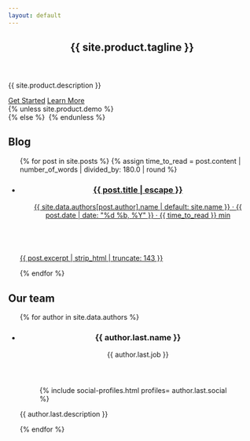 ```yaml
---
layout: default
---
```

<!-- TODO: REMOVE THE DIV SOUP!! -->
<div class="flex-container flex-container--space-around flex-container--fixed">
    <article class="landing">
        <header class="landing__title">
          <h1>{{ site.product.tagline }}</h1>
        </header>
        <p class="landing__description">
          {{ site.product.description }}
        </p>
        <a class="button landing__start" href="{{ site.product.url }}">Get Started</a>
        <a class="button landing__learn" href="{{ site.product.url }}">Learn More</a>
    </article>
  {% unless site.product.demo %}
    <div id="demo" class="demo"></div>
  {% else %}
    <img src="{{ site.demo }}" alt="">
  {% endunless %}
</div>

<section id="blog">
  <h2 class="h--centered">Blog</h2>
    <ul class="flex-container flex-container--space-around">
      {% for post in site.posts %}
        {% assign time_to_read = post.content | number_of_words | divided_by: 180.0 | round %}
        <li>
          <a href="{{ post.url | relative_url }}">
            <article class="card card--shadow">
              <header class="card__header card__header--padded">
                <h3>{{ post.title | escape }}</h3>
                <span class="card__meta">{{ site.data.authors[post.author].name | default: site.name }} · <time datetime="{{ post.date | date_to_xmlschema }}">{{ post.date | date: "%d %b, %Y" }}</time> · <time datetime="{{ "PT" | append: time_to_read | append: "M" }}">{{ time_to_read }} min</time></span>
              </header>
              <img src="{{ post.image }}" alt="" class="card__image">
              <p class="card__body">{{ post.excerpt | strip_html | truncate: 143 }}</p>
            </article>
          </a>
        </li>
      {% endfor %}
    </ul>
</section>

<section id="team">
  <h2 class="h--centered">Our team</h2>
  <ul class="flex-container flex-container--space-around">
    {% for author in site.data.authors %}
      <li>
        <article id="{{ author.first }}" class="card card--shadow">
          <header class="card__header">
            <h3>{{ author.last.name }}</h3>
            <p class="card__meta">{{ author.last.job }}</p>
          </header>
          <figure class="card__image">
            <img src="{{ author.last.image }}" alt="">
            <figcaption>
              {% include social-profiles.html profiles= author.last.social %}
            </figcaption>
          </figure>
          <p class="card__body">
            {{ author.last.description }}
          </p>
        </article>
      </li>
    {% endfor %}
  </ul>
</section>
